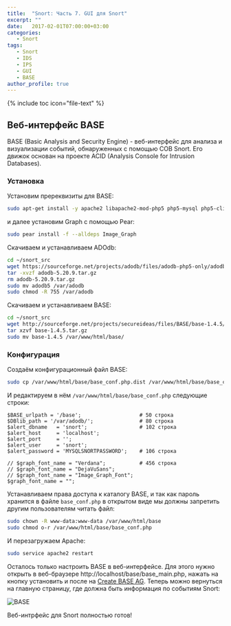 ```yaml
---
title:  "Snort: Часть 7. GUI для Snort"
excerpt: ""
date:   2017-02-01T07:00:00+03:00
categories:
   - Snort
tags:
   - Snort
   - IDS
   - IPS
   - GUI
   - BASE
author_profile: true
---
```


{% include toc icon="file-text" %}

## Веб-интерфейс BASE

BASE (Basic Analysis and Security Engine) - веб-интерфейс для анализа и визуализации событий, обнаруженных с помощью СОВ Snort. Его движок основан на проекте ACID (Analysis Console for Intrusion Databases).

### Установка

Установим пререквизиты для BASE:

```bash
sudo apt-get install -y apache2 libapache2-mod-php5 php5-mysql php5-cli php5 php5-common php5-gd php-pear php5-xmlrpc
```

и далее установим Graph с помощью Pear:

```bash
sudo pear install -f --alldeps Image_Graph
```

Скачиваем и устанавливаем ADOdb:

```bash
cd ~/snort_src
wget https://sourceforge.net/projects/adodb/files/adodb-php5-only/adodb-520-for-php5/adodb-5.20.9.tar.gz
tar -xvzf adodb-5.20.9.tar.gz
rm adodb-5.20.9.tar.gz
sudo mv adodb5 /var/adodb
sudo chmod -R 755 /var/adodb
```

Скачиваем и устанавливаем BASE:

```bash
cd ~/snort_src
wget http://sourceforge.net/projects/secureideas/files/BASE/base-1.4.5/base-1.4.5.tar.gz
tar xzvf base-1.4.5.tar.gz
sudo mv base-1.4.5 /var/www/html/base/
```

### Конфигурация

Создаём конфигурационный файл BASE:

```bash
sudo cp /var/www/html/base/base_conf.php.dist /var/www/html/base/base_conf.php
```

И редактируем в нём `/var/www/html/base/base_conf.php` следующие строки:

```
$BASE_urlpath = '/base';                   # 50 строка
$DBlib_path = '/var/adodb/';               # 80 строка
$alert_dbname   = 'snort';                 # 102 строка
$alert_host     = 'localhost';
$alert_port     = '';
$alert_user     = 'snort';
$alert_password = 'MYSQLSNORTPASSWORD';    # 106 строка

// $graph_font_name = "Verdana";           # 456 строка
// $graph_font_name = "DejaVuSans";
// $graph_font_name = "Image_Graph_Font";
$graph_font_name = "";
```

Устанавливаем права доступа к каталогу BASE, и так как пароль хранится в файле `base_conf.php` в открытом виде мы должны запретить другим пользователям читать файл:

```bash
sudo chown -R www-data:www-data /var/www/html/base
sudo chmod o-r /var/www/html/base/base_conf.php
```

И перезагружаем Apache:

```bash
sudo service apache2 restart
```

Осталось только настроить BASE в веб-интерфейсе. Для этого нужно открыть в веб-браузере http://localhost/base/base_main.php, нажать на кнопку установить и после на [Create BASE AG](http://localhost/base/base_db_setup.php). Теперь можно вернуться на главную страницу, где должна быть информация по событиям Snort:

![BASE](http://i.imgur.com/wMRJsNM.png)


Веб-интрфейс для Snort полностью готов!
